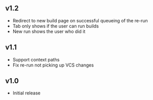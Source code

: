v1.2
----
* Redirect to new build page on successful queueing of the re-run
* Tab only shows if the user can run builds
* New run shows the user who did it

v1.1
----
* Support context paths
* Fix re-run not picking up VCS changes

v1.0
----
* Initial release